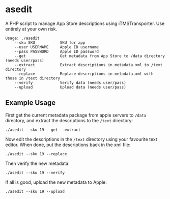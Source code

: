 asedit
======

A PHP script to manage App Store descriptions using iTMSTransporter. Use entirely at your own risk.

    Usage: ./asedit
        --sku SKU           SKU for app
        --user USERNAME     Apple ID username
        --pass PASSWORD     Apple ID password
        --get               Get metadata from App Store to /data directory (needs user/pass)
        --extract           Extract descriptions in metadata.xml to /text directory
        --replace           Replace descriptions in metadata.xml with those in /text directory
        --verify            Verify data (needs user/pass)
        --upload            Upload data (needs user/pass)

## Example Usage

First get the current metadata package from apple servers to `/data` directory, and extract the descriptions to the `/text` directory:

    ./asedit --sku 19 --get --extract
    
Now edit the descriptions in the `/text` directory using your favourite text editor. When done, put the descriptions back in the xml file:

    ./asedit --sku 19 --replace

Then verify the new metadata:

    ./asedit --sku 19 --verify
    
If all is good, upload the new metadata to Apple:

    ./asedit --sku 19 --upload
